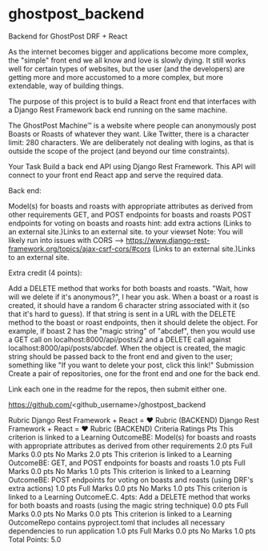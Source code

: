 # ghostpost_backend
Backend for GhostPost DRF + React 


As the internet becomes bigger and applications become more complex, the "simple" front end we all know and love is slowly dying. It still works well for certain types of websites, but the user (and the developers) are getting more and more accustomed to a more complex, but more extendable, way of building things.

The purpose of this project is to build a React front end that interfaces with a Django Rest Framework back end running on the same machine.

The GhostPost Machine™ is a website where people can anonymously post Boasts or Roasts of whatever they want. Like Twitter, there is a character limit: 280 characters. We are deliberately not dealing with logins, as that is outside the scope of the project (and beyond our time constraints). 

 

Your Task
Build a back end API using Django Rest Framework. This API will connect to your front end React app and serve the required data.

Back end:

Model(s) for boasts and roasts with appropriate attributes as derived from other requirements
GET, and POST endpoints for boasts and roasts
POST endpoints for voting on boasts and roasts
hint: add extra actions (Links to an external site.)Links to an external site. to your viewset
Note: You will likely run into issues with CORS --> https://www.django-rest-framework.org/topics/ajax-csrf-cors/#cors (Links to an external site.)Links to an external site.

Extra credit (4 points):

Add a DELETE method that works for both boasts and roasts. "Wait, how will we delete if it's anonymous?", I hear you ask. When a boast or a roast is created, it should have a random 6 character string associated with it (so that it's hard to guess). If that string is sent in a URL with the DELETE method to the boast or roast endpoints, then it should delete the object. For example, if boast 2 has the "magic string" of "abcdef", then you would use a GET call on  localhost:8000/api/posts/2 and a DELETE call against localhost:8000/api/posts/abcdef. When the object is created, the magic string should be passed back to the front end and given to the user; something like "If you want to delete your post, click this link!"
Submission
Create a pair of repositories, one for the front end and one for the back end.

Link each one in the readme for the repos, then submit either one.

https://github.com/<github_username>/ghostpost_backend
 

Rubric
Django Rest Framework + React = ❤ Rubric (BACKEND)
Django Rest Framework + React = ❤ Rubric (BACKEND)
Criteria	Ratings	Pts
This criterion is linked to a Learning OutcomeBE: Model(s) for boasts and roasts with appropriate attributes as derived from other requirements
2.0 pts
Full Marks
0.0 pts
No Marks
2.0 pts
This criterion is linked to a Learning OutcomeBE: GET, and POST endpoints for boasts and roasts
1.0 pts
Full Marks
0.0 pts
No Marks
1.0 pts
This criterion is linked to a Learning OutcomeBE: POST endpoints for voting on boasts and roasts (using DRF's extra actions)
1.0 pts
Full Marks
0.0 pts
No Marks
1.0 pts
This criterion is linked to a Learning OutcomeE.C. 4pts: Add a DELETE method that works for both boasts and roasts (using the magic string technique)
0.0 pts
Full Marks
0.0 pts
No Marks
0.0 pts
This criterion is linked to a Learning OutcomeRepo contains pyproject.toml that includes all necessary dependencies to run application
1.0 pts
Full Marks
0.0 pts
No Marks
1.0 pts
Total Points: 5.0
